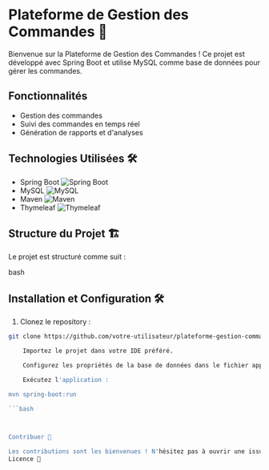 # Plateforme de Gestion des Commandes 🚀

Bienvenue sur la Plateforme de Gestion des Commandes ! Ce projet est développé avec Spring Boot et utilise MySQL comme base de données pour gérer les commandes.

## Fonctionnalités

- Gestion des commandes
- Suivi des commandes en temps réel
- Génération de rapports et d'analyses

## Technologies Utilisées 🛠️

- Spring Boot ![Spring Boot](https://img.shields.io/badge/Spring%20Boot-2.5.4-brightgreen)
- MySQL ![MySQL](https://img.shields.io/badge/MySQL-8.0-blue)
- Maven ![Maven](https://img.shields.io/badge/Maven-3.8.2-red)
- Thymeleaf ![Thymeleaf](https://img.shields.io/badge/Thymeleaf-3.0.12-brightgreen)

## Structure du Projet 🏗️

Le projet est structuré comme suit :

bash


## Installation et Configuration 🛠️

1. Clonez le repository :

```bash
git clone https://github.com/votre-utilisateur/plateforme-gestion-commandes.git

    Importez le projet dans votre IDE préféré.

    Configurez les propriétés de la base de données dans le fichier application.properties.

    Exécutez l'application :

mvn spring-boot:run

```bash



Contribuer 📝

Les contributions sont les bienvenues ! N'hésitez pas à ouvrir une issue pour des fonctionnalités manquantes ou des bogues, ou à soumettre une pull request.
Licence 📄


